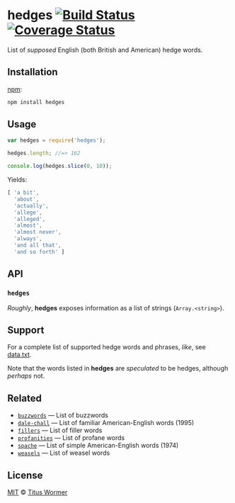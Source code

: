 # hedges [![Build Status][travis-badge]][travis] [![Coverage Status][codecov-badge]][codecov]

List of _supposed_ English (both British and American) hedge words.

## Installation

[npm][]:

```bash
npm install hedges
```

## Usage

```js
var hedges = require('hedges');

hedges.length; //=> 162

console.log(hedges.slice(0, 10));
```

Yields:

```js
[ 'a bit',
  'about',
  'actually',
  'allege',
  'alleged',
  'almost',
  'almost never',
  'always',
  'and all that',
  'and so forth' ]
```

## API

### `hedges`

_Roughly_, **hedges** exposes information as a list of strings
(`Array.<string>`).

## Support

For a complete list of supported hedge words and phrases, _like_, see
[data.txt][data].

Note that the words listed in **hedges** are _speculated_ to be hedges,
although _perhaps_ not.

## Related

*   [`buzzwords`](https://github.com/wooorm/buzzwords)
    — List of buzzwords
*   [`dale-chall`](https://github.com/wooorm/dale-chall)
    — List of familiar American-English words (1995)
*   [`fillers`](https://github.com/wooorm/fillers)
    — List of filler words
*   [`profanities`](https://github.com/wooorm/profanities)
    — List of profane words
*   [`spache`](https://github.com/wooorm/spache)
    — List of simple American-English words (1974)
*   [`weasels`](https://github.com/wooorm/weasels)
    — List of weasel words

## License

[MIT][license] © [Titus Wormer][author]

<!-- Definitions -->

[travis-badge]: https://img.shields.io/travis/wooorm/hedges.svg

[travis]: https://travis-ci.org/wooorm/hedges

[codecov-badge]: https://img.shields.io/codecov/c/github/wooorm/hedges.svg

[codecov]: https://codecov.io/github/wooorm/hedges

[npm]: https://docs.npmjs.com/cli/install

[license]: LICENSE

[author]: http://wooorm.com

[data]: data.txt
